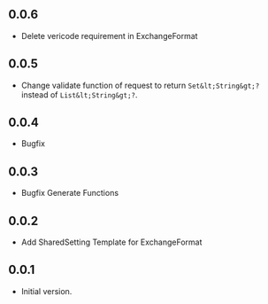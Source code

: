 ## 0.0.6

- Delete vericode requirement in ExchangeFormat

## 0.0.5

- Change validate function of request to return `Set&lt;String&gt;?` instead of `List&lt;String&gt;?`.

## 0.0.4

- Bugfix

## 0.0.3

- Bugfix Generate Functions

## 0.0.2

- Add SharedSetting Template for ExchangeFormat

## 0.0.1

- Initial version.

